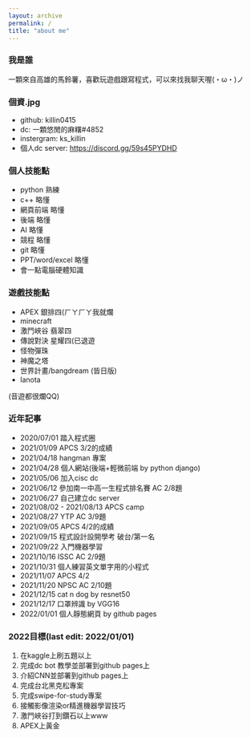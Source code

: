 ```yaml
---
layout: archive
permalink: /
title: "about me"
---
```




### 我是誰
一顆來自高雄的馬鈴薯，喜歡玩遊戲跟寫程式，可以來找我聊天喔(・ω・)ノ

### 個資.jpg
* github: killin0415
* dc: 一顆悠閒的麻糬#4852
* instergram: ks_killin
* 個人dc server: <https://discord.gg/59s45PYDHD>

### 個人技能點
* python 熟練
* c++ 略懂
* 網頁前端 略懂
* 後端 略懂
* AI 略懂
* 競程 略懂
* git 略懂
* PPT/word/excel 略懂
* 會一點電腦硬體知識


### 遊戲技能點
* APEX 銀排四(ㄏㄚㄏㄚ我就爛
* minecraft 
* 激鬥峽谷 翡翠四
* 傳說對決 星耀四(已退遊
* 怪物彈珠
* 神魔之塔
* 世界計畫/bangdream (皆日版)
* lanota

(音遊都很爛QQ)

### 近年記事
* 2020/07/01 踏入程式圈
* 2021/01/09 APCS 3/2的成績
* 2021/04/18 hangman 專案
* 2021/04/28 個人網站(後端+輕微前端 by python django)
* 2021/05/06 加入cisc dc
* 2021/06/12 參加南一中高一生程式排名賽 AC 2/8題
* 2021/06/27 自己建立dc server
* 2021/08/02 - 2021/08/13 APCS camp
* 2021/08/27 YTP AC 3/9題
* 2021/09/05 APCS 4/2的成績
* 2021/09/15 程式設計設開學考 破台/第一名
* 2021/09/22 入門機器學習
* 2021/10/16 ISSC AC 2/9題
* 2021/10/31 個人練習英文單字用的小程式
* 2021/11/07 APCS 4/2
* 2021/11/20 NPSC AC 2/10題
* 2021/12/15 cat n dog by resnet50
* 2021/12/17 口罩辨識 by VGG16
* 2022/01/01 個人靜態網頁 by github pages

### 2022目標(last edit: 2022/01/01)
1. 在kaggle上刷五題以上
2. 完成dc bot 教學並部署到github pages上
3. 介紹CNN並部署到github pages上
4. 完成台北黑克松專案
5. 完成swipe-for-study專案
6. 接觸影像渲染or精進機器學習技巧
7. 激鬥峽谷打到鑽石以上www
8. APEX上黃金
















